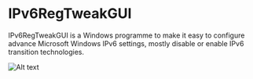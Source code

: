# IPv6RegTweakGUI

IPv6RegTweakGUI is a Windows programme to make it easy to configure advance Microsoft Windows IPv6 settings,
mostly disable or enable IPv6 transition technologies.

![Alt text](https://github.com/D9ping/IPv6RegTweakGUI/blob/master/screenshot_frmmain.png "Main window")
